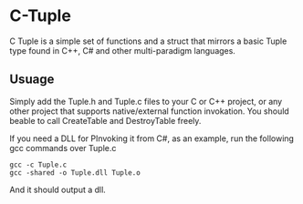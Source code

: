 # C-Tuple
C Tuple is a simple set of functions and a struct that mirrors a basic Tuple type found in C++, C# and other multi-paradigm languages.

## Usuage
Simply add the Tuple.h and Tuple.c files to your C or C++ project, or any other project that supports native/external function invokation. You should beable to call CreateTable and DestroyTable freely.

If you need a DLL for PInvoking it from C#, as an example, run the following gcc commands over Tuple.c

```
gcc -c Tuple.c
gcc -shared -o Tuple.dll Tuple.o
```

And it should output a dll.
